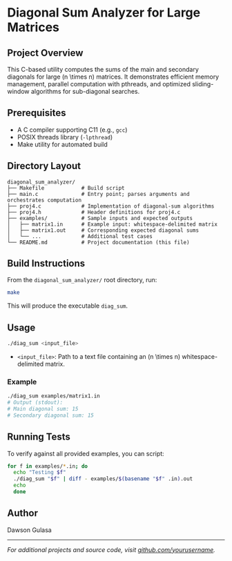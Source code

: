 # Diagonal Sum Analyzer for Large Matrices

## Project Overview

This C-based utility computes the sums of the main and secondary diagonals for large \(n \times n\) matrices. It demonstrates efficient memory management, parallel computation with pthreads, and optimized sliding-window algorithms for sub-diagonal searches.

## Prerequisites

- A C compiler supporting C11 (e.g., `gcc`)
- POSIX threads library (`-lpthread`)
- Make utility for automated build

## Directory Layout

```
diagonal_sum_analyzer/
├── Makefile            # Build script
├── main.c              # Entry point; parses arguments and orchestrates computation
├── proj4.c             # Implementation of diagonal-sum algorithms
├── proj4.h             # Header definitions for proj4.c
├── examples/           # Sample inputs and expected outputs
│   ├── matrix1.in      # Example input: whitespace-delimited matrix
│   ├── matrix1.out     # Corresponding expected diagonal sums
│   └── ...             # Additional test cases
└── README.md           # Project documentation (this file)
```

## Build Instructions

From the `diagonal_sum_analyzer/` root directory, run:

```bash
make
```

This will produce the executable `diag_sum`.

## Usage

```bash
./diag_sum <input_file>
```

- `<input_file>`: Path to a text file containing an \(n \times n\) whitespace-delimited matrix.

### Example

```bash
./diag_sum examples/matrix1.in
# Output (stdout):
# Main diagonal sum: 15
# Secondary diagonal sum: 15
```

## Running Tests

To verify against all provided examples, you can script:

```bash
for f in examples/*.in; do
  echo "Testing $f"
  ./diag_sum "$f" | diff - examples/$(basename "$f" .in).out
  echo
  done
```

## Author

Dawson Gulasa

---

*For additional projects and source code, visit [github.com/yourusername](https://github.com/yourusername).*
